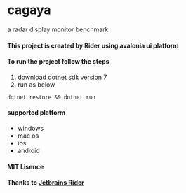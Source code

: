 # cagaya
a radar display monitor benchmark
#### This project is created by Rider using avalonia ui platform

#### To run the project follow the steps
1. download dotnet sdk version 7
2. run as below
```
dotnet restore && dotnet run
```

#### supported platform
* windows
* mac os
* ios
* android

#### MIT Lisence

#### Thanks to [Jetbrains Rider](https://www.jetbrains.com/rider/)


